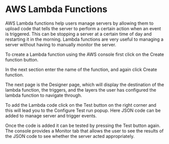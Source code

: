 
# AWS Lambda Functions
AWS Lambda functions help users manage servers by allowing them to upload code that tells the server to perform a certain action when an event is triggered. This can be stopping a server at a certain time of day and restarting it in the morning. Lambda functions are very useful to managing a server without having to manually monitor the server. 

To create a Lambda function using the AWS console first click on the Create function button. 

In the next section enter the name of the function, and again click Create function. 

The next page is the Designer page, which will display the destination of the lambda function, the triggers, and the layers the user has configured the lambda function to navigate through. 

To add the Lambda code click on the Test button on the right corner and this will lead you to the Configure Test run popup. Here JSON code can be added to manage server and trigger events. 

Once the code is added it can be tested by pressing the Test button again. The console provides a Monitor tab that allows the user to see the results of the JSON code to see whether the server acted appropriately.  
